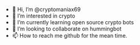 - 👋 Hi, I’m @cryptomaniax69
- 👀 I’m interested in crypto
- 🌱 I’m currently learning open source crypto bots
- 💞️ I’m looking to collaborate on hummingbot
- 📫 How to reach me github for the mean time.

<!---
cryptomaniax69/cryptomaniax69 is a ✨ special ✨ repository because its `README.md` (this file) appears on your GitHub profile.
You can click the Preview link to take a look at your changes.
--->
